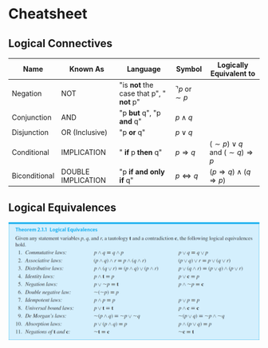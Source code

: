 # Cheatsheet

## Logical Connectives

| **Name**      | **Known As**       | **Language**                               | **Symbol**                | **Logically Equivalent to**                     |
|---------------|--------------------|--------------------------------------------|---------------------------|-------------------------------------------------|
| Negation      | NOT                | "is **not** the case that p", " **not** p" | $\urcorner p$ or $\sim p$ |                                                 |
| Conjunction   | AND                | "p **but** q", "p **and** q"               | $p \wedge q$              |                                                 |
| Disjunction   | OR (Inclusive)     | "p **or** q"                               | $p \vee q$                |                                                 |
| Conditional   | IMPLICATION        | " **if** p **then** q"                     | $p \Rightarrow q$         | $(\sim p) \vee q$ and $(\sim q ) \Rightarrow p$ |
| Biconditional | DOUBLE IMPLICATION | "p **if and only if** q"                   | $p \Longleftrightarrow q$ | $(p \Rightarrow q) \wedge (q \Rightarrow p)$    |

## Logical Equivalences

![Logical Equivalence](../Resources/logicalequivalence.png)

##